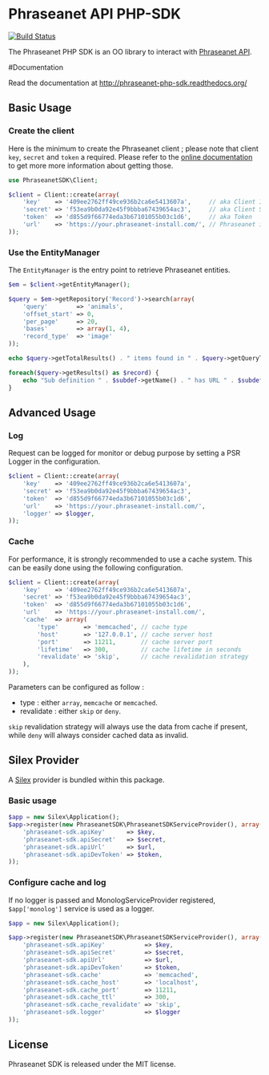 # Phraseanet API PHP-SDK

[![Build Status](https://secure.travis-ci.org/alchemy-fr/Phraseanet-PHP-SDK.png?branch=master)](http://travis-ci.org/alchemy-fr/Phraseanet-PHP-SDK)

The Phraseanet PHP SDK is an OO library to interact with
[Phraseanet API](https://docs.phraseanet.com/Devel).

#Documentation

Read the documentation at http://phraseanet-php-sdk.readthedocs.org/

## Basic Usage

### Create the client

Here is the minimum to create the Phraseanet client ; please
note that client `key`, `secret` and `token` a required. Please refer to
the [online documentation](https://docs.phraseanet.com/3.7/en/Devel/ApplicationDeveloper.html)
to get more more information about getting those.

```php
use PhraseanetSDK\Client;

$client = Client::create(array(
    'key'    => '409ee2762ff49ce936b2ca6e5413607a',     // aka Client ID
    'secret' => 'f53ea9b0da92e45f9bbba67439654ac3',     // aka Client Secret
    'token'  => 'd855d9f66774eda3b67101055b03c1d6',     // aka Token
    'url'    => 'https://your.phraseanet-install.com/', // Phraseanet install URI
));
```

### Use the EntityManager

The `EntityManager` is the entry point to retrieve Phraseanet entities.

```php
$em = $client->getEntityManager();

$query = $em->getRepository('Record')->search(array(
    'query'        => 'animals',
    'offset_start' => 0,
    'per_page'     => 20,
    'bases'        => array(1, 4),
    'record_type'  => 'image'
));

echo $query->getTotalResults() . " items found in " . $query->getQueryTime() . " seconds\n";

foreach($query->getResults() as $record) {
    echo "Sub definition " . $subdef->getName() . " has URL " . $subdef->getPermalink()->getUrl() . "\n";
}
```

## Advanced Usage

### Log

Request can be logged for monitor or debug purpose by setting a PSR Logger in
the configuration.

```php
$client = Client::create(array(
    'key'    => '409ee2762ff49ce936b2ca6e5413607a',
    'secret' => 'f53ea9b0da92e45f9bbba67439654ac3',
    'token'  => 'd855d9f66774eda3b67101055b03c1d6',
    'url'    => 'https://your.phraseanet-install.com/',
    'logger' => $logger,
));
```

### Cache

For performance, it is strongly recommended to use a cache system. This can be
easily done using the following configuration.

```php
$client = Client::create(array(
    'key'    => '409ee2762ff49ce936b2ca6e5413607a',
    'secret' => 'f53ea9b0da92e45f9bbba67439654ac3',
    'token'  => 'd855d9f66774eda3b67101055b03c1d6',
    'url'    => 'https://your.phraseanet-install.com/',
    'cache'  => array(
        'type'       => 'memcached', // cache type
        'host'       => '127.0.0.1', // cache server host
        'port'       => 11211,       // cache server port
        'lifetime'   => 300,         // cache lifetime in seconds
        'revalidate' => 'skip',      // cache revalidation strategy
    ),
));
```

Parameters can be configured as follow :

 - type : either `array`, `memcache` or `memcached`.
 - revalidate : either `skip` or `deny`.

`skip` revalidation strategy will always use the data from cache if present,
while `deny` will always consider cached data as invalid.

## Silex Provider

A [Silex](http://silex.sensiolabs.org/) provider is bundled within this
package.

### Basic usage

```php
$app = new Silex\Application();
$app->register(new PhraseanetSDK\PhraseanetSDKServiceProvider(), array(
    'phraseanet-sdk.apiKey'      => $key,
    'phraseanet-sdk.apiSecret'   => $secret,
    'phraseanet-sdk.apiUrl'      => $url,
    'phraseanet-sdk.apiDevToken' => $token,
));
```

### Configure cache and log

If no logger is passed and MonologServiceProvider registered, `$app['monolog']`
service is used as a logger.

```php
$app = new Silex\Application();

$app->register(new PhraseanetSDK\PhraseanetSDKServiceProvider(), array(
    'phraseanet-sdk.apiKey'           => $key,
    'phraseanet-sdk.apiSecret'        => $secret,
    'phraseanet-sdk.apiUrl'           => $url,
    'phraseanet-sdk.apiDevToken'      => $token,
    'phraseanet-sdk.cache'            => 'memcached',
    'phraseanet-sdk.cache_host'       => 'localhost',
    'phraseanet-sdk.cache_port'       => 11211,
    'phraseanet-sdk.cache_ttl'        => 300,
    'phraseanet-sdk.cache_revalidate' => 'skip',
    'phraseanet-sdk.logger'           => $logger
));
```

## License

Phraseanet SDK is released under the MIT license.
